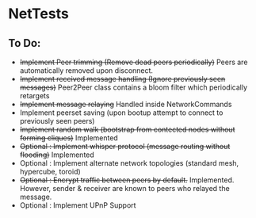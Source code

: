 # NetTests

## To Do:
* ~~Implement Peer trimming (Remove dead peers periodically)~~ Peers are automatically removed upon disconnect.
* ~~Implement received message handling (Ignore previously seen messages)~~ Peer2Peer class contains a bloom filter which periodically retargets
* ~~Implement message relaying~~ Handled inside NetworkCommands
* Implement peerset saving (upon bootup attempt to connect to previously seen peers)
* ~~Implement random walk (bootstrap from contected nodes without forming cliques)~~ Implemented
* ~~Optional : Implement whisper protocol (message routing without flooding)~~ Implemented
* Optional : Implement alternate network topologies (standard mesh, hypercube, toroid)
* ~~Optional : Encrypt traffic between peers by default.~~ Implemented. However, sender & receiver are known to peers who relayed the message.
* Optional : Implement UPnP Support